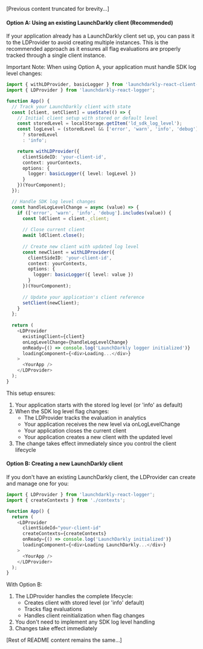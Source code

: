 [Previous content truncated for brevity...]

#### Option A: Using an existing LaunchDarkly client (Recommended)
If your application already has a LaunchDarkly client set up, you can pass it to the LDProvider to avoid creating multiple instances. This is the recommended approach as it ensures all flag evaluations are properly tracked through a single client instance.

Important Note: When using Option A, your application must handle SDK log level changes:

```typescript
import { withLDProvider, basicLogger } from 'launchdarkly-react-client-sdk';
import { LDProvider } from 'launchdarkly-react-logger';

function App() {
  // Track your LaunchDarkly client with state
  const [client, setClient] = useState(() => {
    // Initial client setup with stored or default level
    const storedLevel = localStorage.getItem('ld_sdk_log_level');
    const logLevel = (storedLevel && ['error', 'warn', 'info', 'debug'].includes(storedLevel))
      ? storedLevel
      : 'info';

    return withLDProvider({
      clientSideID: 'your-client-id',
      context: yourContexts,
      options: {
        logger: basicLogger({ level: logLevel })
      }
    })(YourComponent);
  });

  // Handle SDK log level changes
  const handleLogLevelChange = async (value) => {
    if (['error', 'warn', 'info', 'debug'].includes(value)) {
      const ldClient = client._client;
      
      // Close current client
      await ldClient.close();
      
      // Create new client with updated log level
      const newClient = withLDProvider({
        clientSideID: 'your-client-id',
        context: yourContexts,
        options: {
          logger: basicLogger({ level: value })
        }
      })(YourComponent);
      
      // Update your application's client reference
      setClient(newClient);
    }
  };
  
  return (
    <LDProvider 
      existingClient={client}
      onLogLevelChange={handleLogLevelChange}
      onReady={() => console.log('LaunchDarkly logger initialized')}
      loadingComponent={<div>Loading...</div>}
    >
      <YourApp />
    </LDProvider>
  );
}
```

This setup ensures:
1. Your application starts with the stored log level (or 'info' as default)
2. When the SDK log level flag changes:
   - The LDProvider tracks the evaluation in analytics
   - Your application receives the new level via onLogLevelChange
   - Your application closes the current client
   - Your application creates a new client with the updated level
3. The change takes effect immediately since you control the client lifecycle

#### Option B: Creating a new LaunchDarkly client
If you don't have an existing LaunchDarkly client, the LDProvider can create and manage one for you:

```typescript
import { LDProvider } from 'launchdarkly-react-logger';
import { createContexts } from './contexts';

function App() {
  return (
    <LDProvider 
      clientSideId="your-client-id"
      createContexts={createContexts}
      onReady={() => console.log('LaunchDarkly initialized')}
      loadingComponent={<div>Loading LaunchDarkly...</div>}
    >
      <YourApp />
    </LDProvider>
  );
}
```

With Option B:
1. The LDProvider handles the complete lifecycle:
   - Creates client with stored level (or 'info' default)
   - Tracks flag evaluations
   - Handles client reinitialization when flag changes
2. You don't need to implement any SDK log level handling
3. Changes take effect immediately

[Rest of README content remains the same...]
